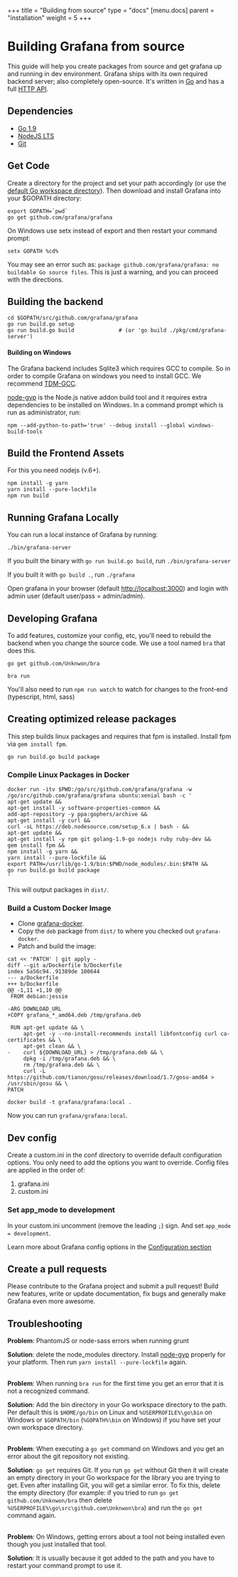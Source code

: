 +++
title = "Building from source"
type = "docs"
[menu.docs]
parent = "installation"
weight = 5
+++

# Building Grafana from source

This guide will help you create packages from source and get grafana up and running in
dev environment. Grafana ships with its own required backend server; also completely open-source. It's written in [Go](http://golang.org) and has a full [HTTP API](/v2.1/reference/http_api/).

## Dependencies

- [Go 1.9](https://golang.org/dl/)
- [NodeJS LTS](https://nodejs.org/download/)
- [Git](https://git-scm.com/downloads)

## Get Code
Create a directory for the project and set your path accordingly (or use the [default Go workspace directory](https://golang.org/doc/code.html#GOPATH)). Then download and install Grafana into your $GOPATH directory:

```
export GOPATH=`pwd`
go get github.com/grafana/grafana
```

On Windows use setx instead of export and then restart your command prompt:
```
setx GOPATH %cd%
```

You may see an error such as: `package github.com/grafana/grafana: no buildable Go source files`. This is just a warning, and you can proceed with the directions.

## Building the backend
```
cd $GOPATH/src/github.com/grafana/grafana
go run build.go setup
go run build.go build              # (or 'go build ./pkg/cmd/grafana-server')
```

#### Building on Windows
The Grafana backend includes Sqlite3 which requires GCC to compile. So in order to compile Grafana on windows you need
to install GCC. We recommend [TDM-GCC](http://tdm-gcc.tdragon.net/download).

[node-gyp](https://github.com/nodejs/node-gyp#installation) is the Node.js native addon build tool and it requires extra dependencies to be installed on Windows. In a command prompt which is run as administrator, run:

```
npm --add-python-to-path='true' --debug install --global windows-build-tools
```

## Build the Frontend Assets

For this you need nodejs (v.6+).

```
npm install -g yarn
yarn install --pure-lockfile
npm run build
```

## Running Grafana Locally
You can run a local instance of Grafana by running:

```
./bin/grafana-server
```
If you built the binary with `go run build.go build`, run `./bin/grafana-server`

If you built it with `go build .`, run `./grafana`

Open grafana in your browser (default [http://localhost:3000](http://localhost:3000)) and login with admin user (default user/pass = admin/admin).

## Developing Grafana

To add features, customize your config, etc, you'll need to rebuild the backend when you change the source code. We use a tool named `bra` that
does this.

```
go get github.com/Unknwon/bra

bra run
```

You'll also need to run `npm run watch` to watch for changes to the front-end (typescript, html, sass)

## Creating optimized release packages

This step builds linux packages and requires that fpm is installed. Install fpm via `gem install fpm`.

```
go run build.go build package
```

### Compile Linux Packages in Docker

```
docker run -itv $PWD:/go/src/github.com/grafana/grafana -w /go/src/github.com/grafana/grafana ubuntu:xenial bash -c '
apt-get update &&
apt-get install -y software-properties-common &&
add-apt-repository -y ppa:gophers/archive &&
apt-get install -y curl &&
curl -sL https://deb.nodesource.com/setup_6.x | bash - &&
apt-get update &&
apt-get install -y rpm git golang-1.9-go nodejs ruby ruby-dev &&
gem install fpm &&
npm install -g yarn &&
yarn install --pure-lockfile &&
export PATH=/usr/lib/go-1.9/bin:$PWD/node_modules/.bin:$PATH &&
go run build.go build package
'
```

This will output packages in `dist/`.

### Build a Custom Docker Image

- Clone [grafana-docker](https://github.com/grafana/grafana-docker).
- Copy the `deb` package from `dist/` to where you checked out `grafana-docker`.
- Patch and build the image:

```shell
cat << 'PATCH' | git apply -
diff --git a/Dockerfile b/Dockerfile
index 5a56c94..91389de 100644
--- a/Dockerfile
+++ b/Dockerfile
@@ -1,11 +1,10 @@
 FROM debian:jessie
 
-ARG DOWNLOAD_URL
+COPY grafana_*_amd64.deb /tmp/grafana.deb
 
 RUN apt-get update && \
     apt-get -y --no-install-recommends install libfontconfig curl ca-certificates && \
     apt-get clean && \
-    curl ${DOWNLOAD_URL} > /tmp/grafana.deb && \
     dpkg -i /tmp/grafana.deb && \
     rm /tmp/grafana.deb && \
     curl -L https://github.com/tianon/gosu/releases/download/1.7/gosu-amd64 > /usr/sbin/gosu && \
PATCH

docker build -t grafana/grafana:local .
```

Now you can run `grafana/grafana:local`.

## Dev config

Create a custom.ini in the conf directory to override default configuration options.
You only need to add the options you want to override. Config files are applied in the order of:

1. grafana.ini
2. custom.ini

### Set app_mode to development

In your custom.ini uncomment (remove the leading `;`) sign. And set `app_mode = development`.

Learn more about Grafana config options in the [Configuration section](/installation/configuration/)

## Create a pull requests
Please contribute to the Grafana project and submit a pull request! Build new features, write or update documentation, fix bugs and generally make Grafana even more awesome.

## Troubleshooting

**Problem**: PhantomJS or node-sass errors when running grunt

**Solution**: delete the node_modules directory. Install [node-gyp](https://github.com/nodejs/node-gyp#installation) properly for your platform. Then run `yarn install --pure-lockfile` again.
<br><br>

**Problem**: When running `bra run` for the first time you get an error that it is not a recognized command.

**Solution**: Add the bin directory in your Go workspace directory to the path. Per default this is `$HOME/go/bin` on Linux and `%USERPROFILE%\go\bin` on Windows or `$GOPATH/bin` (`%GOPATH%\bin` on Windows) if you have set your own workspace directory.
<br><br>

**Problem**: When executing a `go get` command on Windows and you get an error about the git repository not existing.

**Solution**: `go get` requires Git. If you run `go get` without Git then it will create an empty directory in your Go workspace for the library you are trying to get. Even after installing Git, you will get a similar error. To fix this, delete the empty directory (for example: if you tried to run `go get github.com/Unknwon/bra` then delete `%USERPROFILE%\go\src\github.com\Unknwon\bra`) and run the `go get` command again.
<br><br>

**Problem**: On Windows, getting errors about a tool not being installed even though you just installed that tool.

**Solution**: It is usually because it got added to the path and you have to restart your command prompt to use it.

